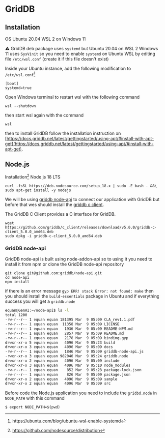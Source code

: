 # GridDB 

## Installation

OS Ubuntu 20.04 WSL 2 on Windows 11

⚠️ GridDB deb package uses `systemd` but Ubuntu 20.04 on WSL 2 Windows 11 uses `SysVinit` so you need to enable `systemd` on Ubuntu WSL by editing file `/etc/wsl.conf` (create it if this file doesn't exist)

Inside your Ubuntu instance, add the following modification to `/etc/wsl.conf`[^1]

```
[boot]
systemd=true
```

Open Windows terminal to restart wsl with the following command

```
wsl --shutdown
```

then start wsl again with the command

```
wsl
```

then to install GridDB follow the installation instruction on [https://docs.griddb.net/latest/gettingstarted/using-apt/#install-with-apt-get](https://docs.griddb.net/latest/gettingstarted/using-apt/#install-with-apt-get).

## Node.js

Installation[^2] Node.js 18 LTS

```
curl -fsSL https://deb.nodesource.com/setup_18.x | sudo -E bash - &&\
sudo apt-get install -y nodejs
```

We will be using [griddb node-api](https://github.com/griddb/node-api) to connect our application with GridDB but before that wes should install the [griddb c client](https://github.com/griddb/c_client).

The GridDB C Client provides a C interface for GridDB.

```
wget https://github.com/griddb/c_client/releases/download/v5.0.0/griddb-c-client_5.0.0_amd64.deb
sudo dpkg -i griddb-c-client_5.0.0_amd64.deb
```

### GridDB node-api

GridDB node-api is built using node-addon-api so to using it you need to install it from npm or clone the GridDB node-api repository

```
git clone git@github.com:griddb/node-api.git
cd node-api
npm install
```

if there is an error message `gyp ERR! stack Error: not found: make` then you should install the `build-essentials` package in Ubuntu and if everything success you will get a `griddb.node`

```zsh
equan@GenAI:~/node-api$ ls -l
total 1200
-rw-r--r-- 1 equan equan 181395 Mar  9 05:09 CLA_rev1.1.pdf
-rw-r--r-- 1 equan equan  11358 Mar  9 05:09 LICENSE
-rw-r--r-- 1 equan equan   1936 Mar  9 05:09 README-NPM.md
-rw-r--r-- 1 equan equan   2857 Mar  9 05:09 README.md
-rw-r--r-- 1 equan equan   2178 Mar  9 05:09 binding.gyp
drwxr-xr-x 5 equan equan   4096 Mar  9 05:23 build
drwxr-xr-x 3 equan equan   4096 Mar  9 05:09 docs
-rw-r--r-- 1 equan equan   1846 Mar  9 05:09 griddb-node-api.js
-rwxr-xr-x 3 equan equan 982040 Mar  9 05:24 griddb.node
drwxr-xr-x 2 equan equan   4096 Mar  9 05:09 include
drwxr-xr-x 3 equan equan   4096 Mar  9 05:10 node_modules
-rw-r--r-- 1 equan equan    852 Mar  9 05:23 package-lock.json
-rw-r--r-- 1 equan equan    826 Mar  9 05:09 package.json
drwxr-xr-x 2 equan equan   4096 Mar  9 05:09 sample
drwxr-xr-x 2 equan equan   4096 Mar  9 05:09 src
```

Before code the Node.js application you need to include the `gridbd.node` in `NODE_PATH` with this command

```
$ export NODE_PATH=$(pwd)
```


[^1]: https://ubuntu.com/blog/ubuntu-wsl-enable-systemd
[^2]: https://github.com/nodesource/distribution

